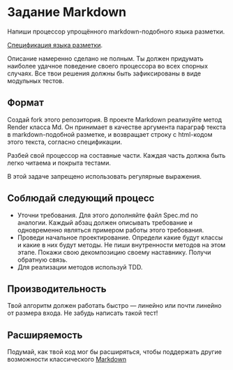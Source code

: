 # Задание Markdown 

Напиши процессор упрощённого markdown-подобного языка разметки.

[Спецификация языка разметки](MarkdownSpec.md).

Описание намеренно сделано не полным.
Ты должен придумать наиболее удачное поведение своего процессора во всех спорных случаях.
Все твои решения должны быть зафиксированы в виде модульных тестов.

## Формат

Создай fork этого репозитория. В проекте Markdown реализуйте метод Render класса Md. Он принимает в качестве аргумента параграф текста в markdown-подобной разметке, и возвращает строку с html-кодом этого текста, согласно спецификации.

Разбей свой процессор на составные части. Каждая часть должна быть легко читаема и покрыта тестами.

В этой задаче запрещено использовать регулярные выражения.

## Соблюдай следующий процесс

* Уточни требования. Для этого дополняйте файл Spec.md по аналогии. 
Каждый абзац должен описывать требование и одновременно являться примером работы этого требования.
* Проведи начальное проектирование. Определи какие будут классы и какие в них будут методы. 
Не пиши внутренности методов на этом этапе. Покажи свою декомпозицию своему наставнику. Получи обратную связь.
* Для реализации методов используй TDD.

## Производительность

Твой алгоритм должен работать быстро — линейно или почти линейно от размера входа. Не забудь написать такой тест!

## Расширяемость

Подумай, как твой код мог бы расширяться, чтобы поддержать другие возможности классического [Markdown](https://daringfireball.net/projects/markdown/syntax)
